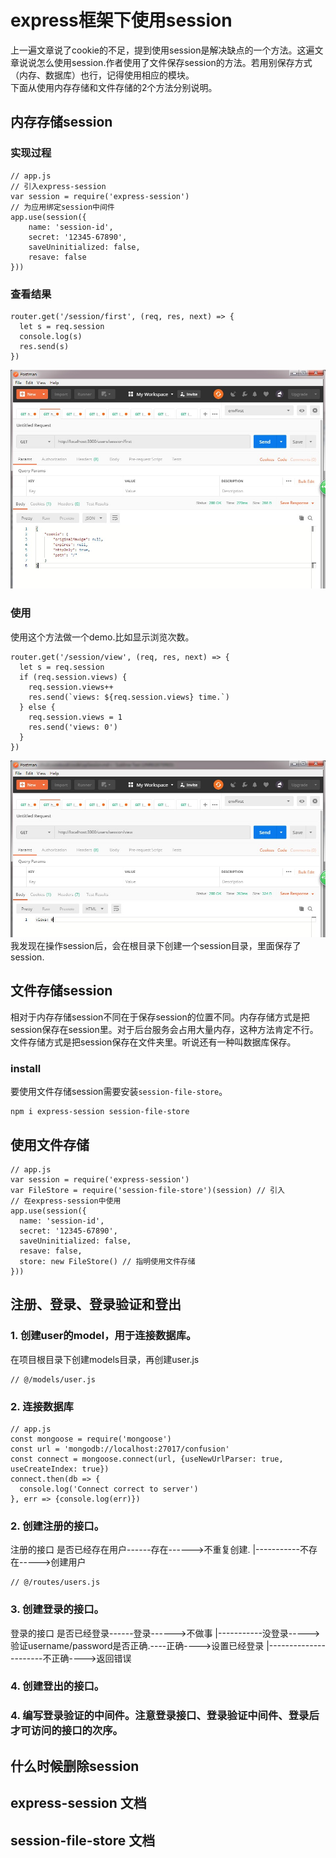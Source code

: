 # express框架下使用session

上一遍文章说了cookie的不足，提到使用session是解决缺点的一个方法。这遍文章说说怎么使用session.作者使用了文件保存session的方法。若用别保存方式（内存、数据库）也行，记得使用相应的模块。  
下面从使用内存存储和文件存储的2个方法分别说明。  

## 内存存储session

### 实现过程

    // app.js
    // 引入express-session
    var session = require('express-session')
    // 为应用绑定session中间件
    app.use(session({
        name: 'session-id',
        secret: '12345-67890',
        saveUninitialized: false,
        resave: false
    }))

### 查看结果

    router.get('/session/first', (req, res, next) => {
      let s = req.session
      console.log(s)
      res.send(s)
    })

![](../image/node/session0.jpg)

### 使用

使用这个方法做一个demo.比如显示浏览次数。

    router.get('/session/view', (req, res, next) => {
      let s = req.session
      if (req.session.views) {
        req.session.views++
        res.send(`views: ${req.session.views} time.`)
      } else {
        req.session.views = 1
        res.send('views: 0')
      }
    })

![](../image/node/session1.jpg)  
我发现在操作session后，会在根目录下创建一个session目录，里面保存了session.

## 文件存储session

相对于内存存储session不同在于保存session的位置不同。内存存储方式是把session保存在session里。对于后台服务会占用大量内存，这种方法肯定不行。文件存储方式是把session保存在文件夹里。听说还有一种叫数据库保存。

### install

要使用文件存储session需要安装`session-file-store`。

    npm i express-session session-file-store

## 使用文件存储

    // app.js
    var session = require('express-session')
    var FileStore = require('session-file-store')(session) // 引入 
    // 在express-session中使用
    app.use(session({
      name: 'session-id',
      secret: '12345-67890',
      saveUninitialized: false,
      resave: false,
      store: new FileStore() // 指明使用文件存储
    }))

## 注册、登录、登录验证和登出

### 1. 创建user的model，用于连接数据库。

在项目根目录下创建models目录，再创建user.js

    // @/models/user.js

### 2. 连接数据库

    // app.js
    const mongoose = require('mongoose')
    const url = 'mongodb://localhost:27017/confusion'
    const connect = mongoose.connect(url, {useNewUrlParser: true, useCreateIndex: true})
    connect.then(db => {
      console.log('Connect correct to server')
    }, err => {console.log(err)})

### 2. 创建注册的接口。

注册的接口
    是否已经存在用户------存在------>不重复创建.
            |-----------不存在----->创建用户

    // @/routes/users.js

### 3. 创建登录的接口。

登录的接口
    是否已经登录------登录------>不做事
        |-----------没登录----->验证username/password是否正确.----正确---->设置已经登录
                                        |----------------------不正确---->返回错误

### 4. 创建登出的接口。



### 4. 编写登录验证的中间件。注意登录接口、登录验证中间件、登录后才可访问的接口的次序。










## 什么时候删除session

## express-session 文档
## session-file-store 文档
